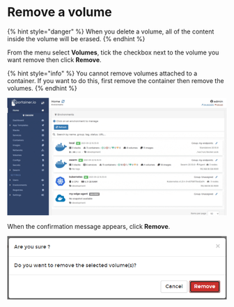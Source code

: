 # Remove a volume

{% hint style="danger" %}
When you delete a volume, all of the content inside the volume will be erased.
{% endhint %}

From the menu select **Volumes**, tick the checkbox next to the volume you want remove then click **Remove**.

{% hint style="info" %}
You cannot remove volumes attached to a container. If you want to do this, first remove the container then remove the volumes.
{% endhint %}

![](../../../.gitbook/assets/2.9-volumes-remove-1.gif)

When the confirmation message appears, click **Remove**.

![](../../../.gitbook/assets/volumes-remove-2.png)

